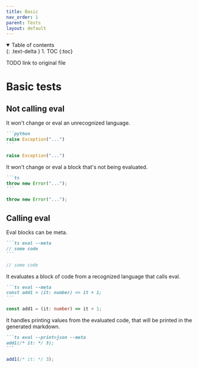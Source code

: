 ```yaml
---
title: Basic
nav_order: 1
parent: Tests
layout: default
---
```


<details open markdown="block">
  <summary>
    Table of contents
  </summary>
  {: .text-delta }
1. TOC
{:toc}
</details>

TODO link to original file

# Basic tests

## Not calling eval

It won't change or eval an unrecognized language.

````md
```python
raise Exception("...")
```
````

```python
raise Exception("...")
```

It won't change or eval a block that's not being evaluated.

````md
```ts
throw new Error("...");
```
````

```ts
throw new Error("...");
```

## Calling eval

Eval blocks can be meta.

````md
```ts eval --meta
// some code
```
````

```ts
// some code
```

It evaluates a block of code from a recognized language that calls eval.

````md
```ts eval --meta
const add1 = (it: number) => it + 1;
```
````

```ts
const add1 = (it: number) => it + 1;
```

It handles printing values from the evaluated code, that will be printed in the generated markdown.

````md
```ts eval --print=json --meta
add1(/* it: */ 3);
```
````

```ts
add1(/* it: */ 3);
```
